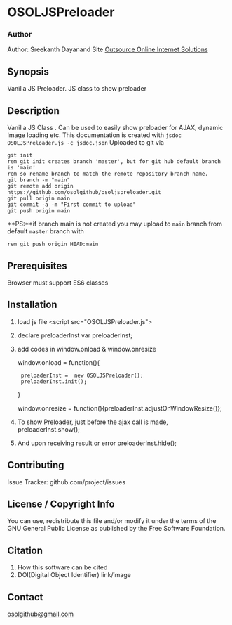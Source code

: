 # OSOLJSPreloader
### Author
Author: Sreekanth Dayanand
Site <a href="https://outsource-online.net">Outsource Online Internet Solutions</a>

## Synopsis
Vanilla JS Preloader. JS class to show preloader

## Description
Vanilla JS Class . Can be used to easily show preloader for AJAX, dynamic Image loading etc.
This documentation is created with `jsdoc OSOLJSPreloader.js -c jsdoc.json`
Uploaded to git via
```
git init
rem git init creates branch 'master', but for git hub default branch is 'main'
rem so rename branch to match the remote repository branch name.
git branch -m "main"
git remote add origin https://github.com/osolgithub/osoljspreloader.git
git pull origin main
git commit -a -m "First commit to upload"
git push origin main
```

**PS:**if branch main is not created you may upload to `main` branch from default `master` branch with 
```
rem git push origin HEAD:main
```

## Prerequisites
Browser must support ES6 classes

## Installation
1. load js file &lt;script src="OSOLJSPreloader.js"&gt;</script>
2. declare preloaderInst
	var preloaderInst;
3. add codes in window.onload & window.onresize

	window.onload = function(){
			
		preloaderInst =  new OSOLJSPreloader();
		preloaderInst.init();
	}

	window.onresize = function(){preloaderInst.adjustOnWindowResize()};
4. To show Preloader, just before the ajax call is made,
	preloaderInst.show();
5. And upon receiving result or error
	preloaderInst.hide();


## Contributing
Issue Tracker: github.com/project/issues

## License / Copyright Info
You can use, redistribute this file and/or modify it under the terms of the GNU General Public License as published by the Free Software Foundation.

## Citation
1. How this software can be cited
2. DOI(Digital Object Identifier) link/image

## Contact
osolgithub@gmail.com

